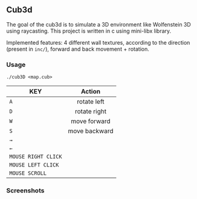 ## Cub3d

The goal of the cub3d is to simulate a 3D environment like Wolfenstein 3D using raycasting. This project is written in c using mini-libx library. 

Implemented features: 4 different wall textures, according to the direction (present in ``inc/``), forward and back movement + rotation.

### Usage

```shell
./cub3D <map.cub>
```

 KEY           | Action        |
| ------------- |:-------------:|
| `A`           | rotate left     |
| `D`           | rotate right    |
| `W`           | move forward  |
| `S`           | move backward |
| `→`           |   |
| `←`           |    |
| `MOUSE RIGHT CLICK`           |  |
| `MOUSE LEFT CLICK`           | |
| `MOUSE SCROLL`      |  |

### Screenshots
